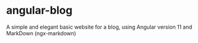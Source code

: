 # angular-blog
A simple and elegant basic website for a blog, using Angular version 11 and MarkDown (ngx-markdown)
